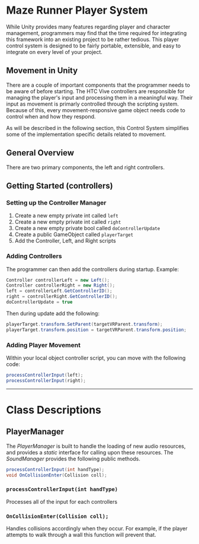 # Maze Runner Player System
While Unity provides many features regarding player and character management, programmers may find that the time required for integrating this framework into an existing project to be rather tedious. This player control system is designed to be fairly portable, extensible, and easy to integrate on every level of your project.

## Movement in Unity
There are a couple of important components that the programmer needs to be aware of before starting. The HTC Vive controllers are responsible for managing the player's input and processing them in a meaningful way. Their input as movement is primarly controlled through the scripting system. Because of this, every movement-responsive game object needs code to control when and how they respond.

As will be described in the following section, this Control System simplifies some of the implementation specific details related to movement.

## General Overview
There are two primary components, the left and right controllers.

## Getting Started (controllers)
### Setting up the Controller Manager
1. Create a new empty private int called `left`
2. Create a new empty private int called `right`
3. Create a new empty private bool called `doControllerUpdate`
4. Create a public GameObject called `playerTarget`
4. Add the Controller, Left, and Right scripts

### Adding Controllers
The programmer can then add the controllers during startup.
Example:

```csharp
Controller controllerLeft = new Left();
Controller controllerRight = new Right();
left = controllerLeft.GetControllerID();
right = controllerRight.GetControllerID();
doControllerUpdate = true
```

Then during update add the following:

```csharp
playerTarget.transform.SetParent(targetVRParent.transform);
playerTarget.transform.position = targetVRParent.transform.position;
```



### Adding Player Movement
Within your local object controller script, you can move with the following code:
```csharp
processControllerInput(left);
processControllerInput(right);
```

----------------------------------------------------------
# Class Descriptions

## PlayerManager
The _PlayerManager_ is built to handle the loading of new audio resources, and provides a *static* interface for calling upon these resources. The _SoundManager_ provides the following public methods.
```csharp
processControllerInput(int handType);
void OnCollisionEnter(Collision coll);
```
### `processControllerInput(int handType)`
Processes all of the input for each controllers

### `OnCollisionEnter(Collision coll);`
Handles collisions accordingly when they occur. For example, if the player attempts to walk through a wall this function will prevent that.
